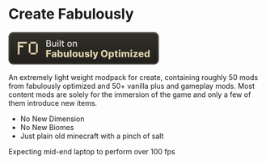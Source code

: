# Create Fabulously

[![Built on Fabulously Optimized](https://raw.githubusercontent.com/intergrav/devins-badges/v2/assets/cozy/built-with/fabulously-optimized_64h.png)](https://github.com/Fabulously-Optimized/fabulously-optimized)

An extremely light weight modpack for create, containing roughly 50 mods from fabulously optimized and 50+ vanilla plus and gameplay mods.
Most content mods are solely for the immersion of the game and only a few of them introduce new items.

- No New Dimension
- No New Biomes
- Just plain old minecraft with a pinch of salt

Expecting mid-end laptop to perform over 100 fps

